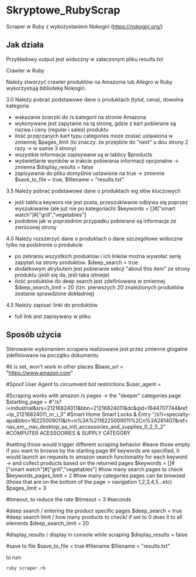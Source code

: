 # Skryptowe_RubyScrap

Scraper w Ruby z wykożystaniem Nokogiri (https://nokogiri.org/)

## Jak działa

Przykładowy output jest widoczny w załaczonym pliku results.txt

Crawler w Ruby

Należy stworzyć crawler produktów na Amazonie lub Allegro w Ruby
wykorzystują bibliotekę Nokogiri.

3.0 Należy pobrać podstawowe dane o produktach (tytuł, cena), dowolna
kategoria
- wskazanie ścierzki do /s kategorii na stronie Amazona
- wykonywane jest zapytanie na tą stronę, gdzie z kart pobierane są nazwa i ceny (regular i sales) produktu
- ilość przejrzanych kart typu categories moze zostać ustawiona w zmiennej $pages_limit (to znaczy: że przejdzie do "next" u dou strony 2 razy -> w sumie 3 strony)
- wszystkie informacje zapisywane są w tablicy $products
- wyświetlanie wyników w trakcie pobierania informacji opcjonalne -> zmienna $display_results = false
- zapisywanie do pliku domyślnie ustawione na true -> zmienne $save_to_file = true, $filename = "results.txt"

3.5 Należy pobrać podstawowe dane o produktach wg słów kluczowych
- jeśli tablica keywors nie jest pusta, przeszukiwanie odbywa się poprzez wyszukiwanie (ale już nie po kategoriach) $keywords = []#["smart watch"]#["grill","vegetables"]
- podobnie jak w poprzednim przypadku pobierane są informacje ze zwróconej strony

4.0 Należy rozszerzyć dane o produktach o dane szczegółowe widoczne
tylko na podstronie o produkcie
- po zebraniu wszystkich produktow i ich linków można wywołać serię zapytań na strony produktów. $deep_search = true
- dodatkowym atrybutem jest pobieranie sekcji "about this item" ze strony produktu (jeśli się da, jeśli taka istnieje)
- ilość produktów do deep search jest zdefiniowana w zmiennej $deep_search_limit = 20 (tzn. pierwszych 20 znalezionych produktów zostanie sprawdzone dokładniej)

4.5 Należy zapisać linki do produktów
- full link jest zapisywany w pliku

## Sposób użycia

Sterowanie wykonaniem scrapera realizowane jest przez zmienne glogalne zdefiniowane na początku dokumentu

#it is set, won't work in other places
$base_url = "https://www.amazon.com"

#Spoof User Agent to circumvent bot restrictions
$user_agent = 

#Scraping works with amazon /s pages -> the "deeper" categories page
$starting_page = 
#"/s?i=industrial&srs=21216824011&bbn=21216824011&dc&qid=1644707744&ref=lp_21216824011_nr_i_3" #Smart Home Smart Locks & Entry
"/s?i=specialty-aps&bbn=16225009011&rh=n%3A%2116225009011%2Cn%3A281407&ref=nav_em__nav_desktop_sa_intl_accessories_and_supplies_0_2_5_2" #COMPUTER ACESSOORIES & SUPPLY CATEGORY

#setting those would trigger different scraping behavior
#leave those empty if you want to browse by the starting page
#if keywords are specified, it would launch an requests to amazon search functionality for each keyword -> and collect products based on the returned pages
$keywords = []#["smart watch"]#["grill","vegetables"]
#how many search pages to check
$keywords_pages_limit = 2
#how many categories pages can be browsed (those that are on the bottom of the page > navigation 1,2,3,4,5...etc)
$pages_limit = 3

#timeout, to reduce the rate
$timeout = 3 #seconds

#deep search / entering the product specific pages
$deep_search = true
#deep search limit / how many products to check/ if set to 0 does it to all elements
$deep_search_limit = 20

#display_results / display in console while scraping
$display_results = false

#save to file
$save_to_file = true
#filename
$filename = "results.txt"

to run:

`ruby scraper.rb`
